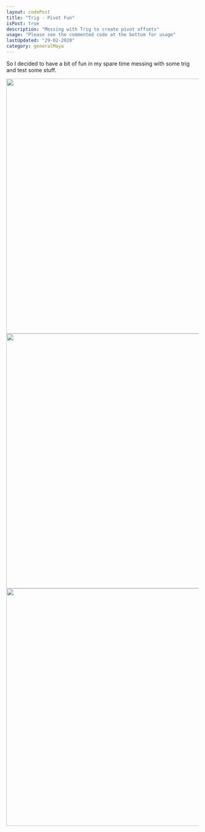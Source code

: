 ```yaml
---
layout: codePost
title: "Trig - Pivot Fun"
isPost: true
description: "Messing with Trig to create pivot offsets"
usage: "Please see the commented code at the bottom for usage"
lastUpdated: "29-02-2020"
category: generalMaya
---
```


So I decided to have a bit of fun in my spare time messing with some trig and test some stuff.

<center><img src="http://anim83d.com/images/examples/multiPivotTrig.gif" alt="trigFun" width="1179" height="666"></center>

<center><img src="http://anim83d.com/images/examples/rollingCube.gif" alt="trigFun2" width="1179" height="666"></center>

<center><img src="http://anim83d.com/images/examples/trigPivNetwork.png" alt="trigFun3" width="1560" height="621"></center>
